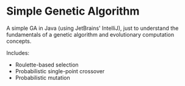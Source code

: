 # Simple Genetic Algorithm
A simple GA in Java (using JetBrains' IntelliJ), just to understand the fundamentals of a genetic algorithm and evolutionary computation concepts.

Includes:
- Roulette-based selection
- Probabilistic single-point crossover
- Probabilistic mutation
